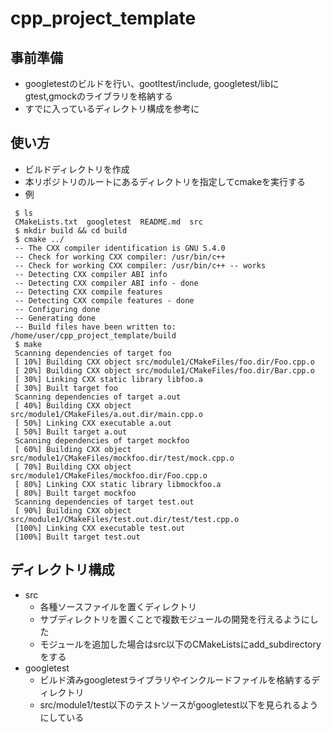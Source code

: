 # cpp_project_template
## 事前準備
* googletestのビルドを行い、gootltest/include, googletest/libにgtest,gmockのライブラリを格納する
 * すでに入っているディレクトリ構成を参考に
## 使い方
* ビルドディレクトリを作成
* 本リポジトリのルートにあるディレクトリを指定してcmakeを実行する
 * 例
 ```/bin/bash
  $ ls
  CMakeLists.txt  googletest  README.md  src
  $ mkdir build && cd build
  $ cmake ../
  -- The CXX compiler identification is GNU 5.4.0
  -- Check for working CXX compiler: /usr/bin/c++
  -- Check for working CXX compiler: /usr/bin/c++ -- works
  -- Detecting CXX compiler ABI info
  -- Detecting CXX compiler ABI info - done
  -- Detecting CXX compile features
  -- Detecting CXX compile features - done
  -- Configuring done
  -- Generating done
  -- Build files have been written to: /home/user/cpp_project_template/build
  $ make
  Scanning dependencies of target foo
  [ 10%] Building CXX object src/module1/CMakeFiles/foo.dir/Foo.cpp.o
  [ 20%] Building CXX object src/module1/CMakeFiles/foo.dir/Bar.cpp.o
  [ 30%] Linking CXX static library libfoo.a
  [ 30%] Built target foo
  Scanning dependencies of target a.out
  [ 40%] Building CXX object src/module1/CMakeFiles/a.out.dir/main.cpp.o
  [ 50%] Linking CXX executable a.out
  [ 50%] Built target a.out
  Scanning dependencies of target mockfoo
  [ 60%] Building CXX object src/module1/CMakeFiles/mockfoo.dir/test/mock.cpp.o
  [ 70%] Building CXX object src/module1/CMakeFiles/mockfoo.dir/Foo.cpp.o
  [ 80%] Linking CXX static library libmockfoo.a
  [ 80%] Built target mockfoo
  Scanning dependencies of target test.out
  [ 90%] Building CXX object src/module1/CMakeFiles/test.out.dir/test/test.cpp.o
  [100%] Linking CXX executable test.out
  [100%] Built target test.out 
 ```
## ディレクトリ構成
* src
  * 各種ソースファイルを置くディレクトリ
  * サブディレクトリを置くことで複数モジュールの開発を行えるようにした
  * モジュールを追加した場合はsrc以下のCMakeListsにadd_subdirectoryをする
* googletest
  * ビルド済みgoogletestライブラリやインクルードファイルを格納するディレクトリ
  * src/module1/test以下のテストソースがgoogletest以下を見られるようにしている

